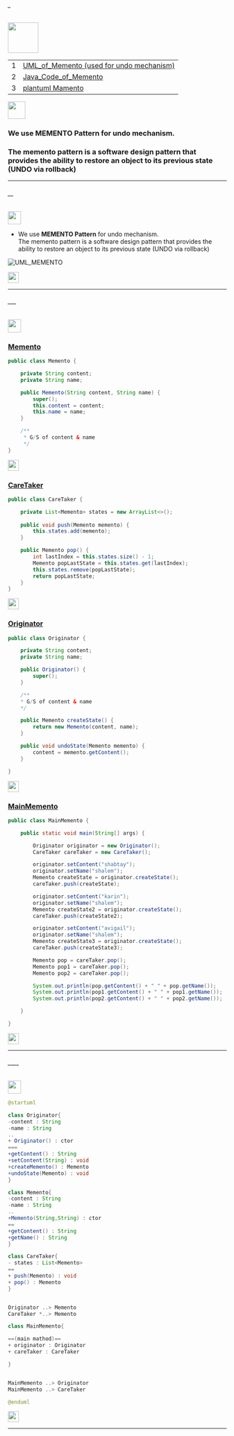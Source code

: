 ###### _

<img src="https://img.shields.io/badge/-MAMENTO %20-blue" height=70px>


|     |             |
|:---:|:------------------------------| 
|  1  |[UML_of_Memento (used for undo mechanism)](#__)   | 
|  2  |[Java_Code_of_Memento](#___)   | 
|  3  |[plantuml Mamento](#____)   | 


<img src="https://img.shields.io/badge/-Definition%20-brightgreen" height=40px> 

### We use **MEMENTO Pattern** for undo mechanism. </br>
### The memento pattern is a software design pattern that provides the ability to restore an object to its previous state (UNDO via rollback)

------------------------------------------------------------------------------------------------------------------------------------
###### __

<img src="https://img.shields.io/badge/-UML_of_Mamento%20-blue" height=30px> 

* We use **MEMENTO Pattern** for undo mechanism. </br>
 The memento pattern is a software design pattern that provides the ability to restore an object to its previous state (UNDO via rollback)

![UML_MEMENTO](https://user-images.githubusercontent.com/36256986/153154289-5e62c553-f98d-47d1-b65f-a2e42e8e3267.PNG)


[<img src="https://img.shields.io/badge/-Back to top%20-brown" height=25px>](#_)


------------------------------------------------------------------------------------------------------------------------------------

###### ___

<img src="https://img.shields.io/badge/-Java Code of Memento%20-blue" height=30px> 

### [Memento]()

```java
public class Memento {

	private String content;
	private String name;

	public Memento(String content, String name) {
		super();
		this.content = content;
		this.name = name;
	}

	/**
	 * G/S of content & name
	 */	
}
```

[<img src="https://img.shields.io/badge/-Back to top%20-brown" height=25px>](#_)


### [CareTaker]()

```java
public class CareTaker {

	private List<Memento> states = new ArrayList<>();
	
	public void push(Memento memento) {
		this.states.add(memento);
	}

	public Memento pop() {
		int lastIndex = this.states.size() - 1;
		Memento popLastState = this.states.get(lastIndex);
		this.states.remove(popLastState);
		return popLastState;
	}
}
```

[<img src="https://img.shields.io/badge/-Back to top%20-brown" height=25px>](#_)

### [Originator]()

```java
public class Originator {

	private String content;
	private String name;

	public Originator() {
		super();
	}

	/**
	* G/S of content & name
	*/

	public Memento createState() {
		return new Memento(content, name);
	}

	public void undoState(Memento memento) {
		content = memento.getContent();
	}

}
```

[<img src="https://img.shields.io/badge/-Back to top%20-brown" height=25px>](#_)

### [MainMemento]()

```java
public class MainMemento {

	public static void main(String[] args) {

		Originator originator = new Originator();
		CareTaker careTaker = new CareTaker();

		originator.setContent("shabtay");
		originator.setName("shalem");
		Memento createState = originator.createState();
		careTaker.push(createState);

		originator.setContent("karin");
		originator.setName("shalem");
		Memento createState2 = originator.createState();
		careTaker.push(createState2);

		originator.setContent("avigail");
		originator.setName("shalem");
		Memento createState3 = originator.createState();
		careTaker.push(createState3);

		Memento pop = careTaker.pop();
		Memento pop1 = careTaker.pop();
		Memento pop2 = careTaker.pop();

		System.out.println(pop.getContent() + " " + pop.getName());
		System.out.println(pop1.getContent() + " " + pop1.getName());
		System.out.println(pop2.getContent() + " " + pop2.getName());

	}

}
```

[<img src="https://img.shields.io/badge/-Back to top%20-brown" height=25px>](#_)


------------------------------------------------------------------------------------------------------------------------------------

###### ____

<img src="https://img.shields.io/badge/-plantuml Mamento%20-blue" height=30px> 

```java
@startuml

class Originator{
-content : String
-name : String
..
+ Originator() : ctor
===
+getContent() : String
+setContent(String) : void
+createMemento() : Memento
+undoState(Memento) : void
}

class Memento{
-content : String
-name : String
..
+Memento(String,String) : ctor
==
+getContent() : String
+getName() : String
}

class CareTaker{
- states : List<Memento>
==
+ push(Memento) : void
+ pop() : Memento
}


Originator ..> Memento
CareTaker *..> Memento

class MainMemento{

==(main mathod)==
+ originator : Originator
+ careTaker : CareTaker

}


MainMemento ..> Originator
MainMemento ..> CareTaker 

@enduml
```


[<img src="https://img.shields.io/badge/-Back to top%20-brown" height=25px>](#_)


------------------------------------------------------------------------------------------------------------------------------------
